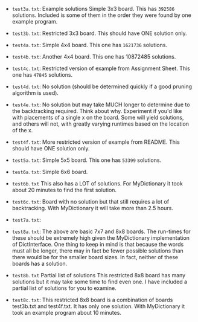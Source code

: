 - `test3a.txt`: Example solutions Simple 3x3 board. This has `392586` solutions. Included is some of them in the order they were found by one example program.

- `test3b.txt`: Restricted 3x3 board. This should have ONE solution only. 

- `test4a.txt`: Simple 4x4 board. This one has `1621736` solutions. 

- `test4b.txt`: Another 4x4 board. This one has 10872485 solutions. 

- `test4c.txt`: Restricted version of example from Assignment Sheet. This one has `47845` solutions. 

- `test4d.txt`: No solution (should be determined quickly if a good pruning algorithm is used). 

- `test4e.txt`: No solution but may take MUCH longer to determine due to the backtracking required. Think about why. Experiment if you'd like with placements of a single x on the board. Some will yield solutions, and others will not, with greatly varying runtimes based on the location of the x. 

- `test4f.txt`: More restricted version of example from README. This should have ONE solution only. 

- `test5a.txt`: Simple 5x5 board. This one has `53399` solutions. 

- `test6a.txt`: Simple 6x6 board.

- `test6b.txt` This also has a LOT of solutions. For MyDictionary it took about 20 minutes to find the first solution. 

- `test6c.txt`: Board with no solution but that still requires a lot of backtracking. With MyDictionary it will take more than 2.5 hours. 

- `test7a.txt`:
- `test8a.txt`: 
The above are basic 7x7 and 8x8 boards. The run-times for these should be extremely high given the MyDictionary implementation of DictInterface. One thing to keep in mind is that because the words must all be longer, there may in fact be fewer possible solutions than there would be for the smaller board sizes. In fact, neither of these boards has a solution. 

- `test8b.txt` Partial list of solutions This restricted 8x8 board has many solutions but it may take some time to find even one. I have included a partial list of solutions for you to examine. 

- `test8c.txt`: This restricted 8x8 board is a combination of boards test3b.txt and test4f.txt. It has only one solution. With MyDictionary it took an example program about 10 minutes. 
